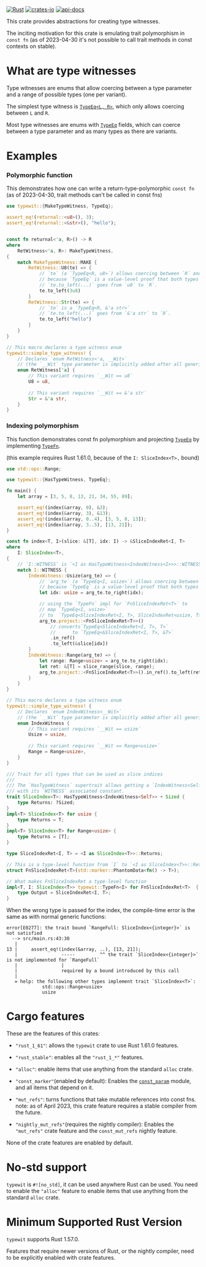 [![Rust](https://github.com/rodrimati1992/typewit/workflows/Rust/badge.svg)](https://github.com/rodrimati1992/typewit/actions)
[![crates-io](https://img.shields.io/crates/v/typewit.svg)](https://crates.io/crates/typewit)
[![api-docs](https://docs.rs/typewit/badge.svg)](https://docs.rs/typewit/*)


This crate provides abstractions for creating type witnesses.

The inciting motivation for this crate is emulating trait polymorphism in `const fn`
(as of 2023-04-30 it's not possible to call trait methods in const contexts on stable).

# What are type witnesses

Type witnesses are enums that allow coercing between a type parameter and a
range of possible types (one per variant).

The simplest type witness is [`TypeEq<L, R>`](crate::TypeEq),
which only allows coercing between `L` and `R`.

Most type witnesses are enums with [`TypeEq`] fields,
which can coerce between a type parameter and as many types as there are variants.

# Examples

<span id="example0"></span>

### Polymorphic function

This demonstrates how one can write a return-type-polymorphic `const fn`
(as of 2023-04-30, trait methods can't be called in const fns)

```rust
use typewit::{MakeTypeWitness, TypeEq};

assert_eq!(returnal::<u8>(), 3);
assert_eq!(returnal::<&str>(), "hello");


const fn returnal<'a, R>() -> R
where
    RetWitness<'a, R>: MakeTypeWitness,
{
    match MakeTypeWitness::MAKE {
        RetWitness::U8(te) => {
            // `te` (a `TypeEq<R, u8>`) allows coercing between `R` and `u8`,
            // because `TypeEq` is a value-level proof that both types are the same.
            // `te.to_left(...)` goes from `u8` to `R`.
            te.to_left(3u8)
        }
        RetWitness::Str(te) => {
            // `te` is a `TypeEq<R, &'a str>`
            // `te.to_left(...)` goes from `&'a str` to `R`.
            te.to_left("hello")
        }
    }
}

// This macro declares a type witness enum
typewit::simple_type_witness! {
    // Declares `enum RetWitness<'a, __Wit>` 
    // (the `__Wit` type parameter is implicitly added after all generics)
    enum RetWitness['a] {
        // This variant requires `__Wit == u8`
        U8 = u8,
   
        // This variant requires `__Wit == &'a str`
        Str = &'a str,
    }
}
```

<span id="example1"></span>
### Indexing polymorphism

This function demonstrates const fn polymorphism
and projecting [`TypeEq`] by implementing [`TypeFn`].

(this example requires Rust 1.61.0, because of the `I: SliceIndex<T>,` bound)
```rust
use std::ops::Range;

use typewit::{HasTypeWitness, TypeEq};

fn main() {
    let array = [3, 5, 8, 13, 21, 34, 55, 89];

    assert_eq!(index(&array, 0), &3);
    assert_eq!(index(&array, 3), &13);
    assert_eq!(index(&array, 0..4), [3, 5, 8, 13]);
    assert_eq!(index(&array, 3..5), [13, 21]);
}

const fn index<T, I>(slice: &[T], idx: I) -> &SliceIndexRet<I, T>
where
    I: SliceIndex<T>,
{
    // `I::WITNESS` is `<I as HasTypeWitness<IndexWitness<I>>>::WITNESS`,
    match I::WITNESS {
        IndexWitness::Usize(arg_te) => {
            // `arg_te` (a `TypeEq<I, usize>`) allows coercing between `I` and `usize`,
            // because `TypeEq` is a value-level proof that both types are the same.
            let idx: usize = arg_te.to_right(idx);

            // using the `TypeFn` impl for `FnSliceIndexRet<T>` to 
            // map `TypeEq<I, usize>` 
            // to  `TypeEq<SliceIndexRet<I, T>, SliceIndexRet<usize, T>>`
            arg_te.project::<FnSliceIndexRet<T>>()
                // converts`TypeEq<SliceIndexRet<I, T>, T>` 
                //      to `TypeEq<&SliceIndexRet<I, T>, &T>`
                .in_ref()
                .to_left(&slice[idx])
        }
        IndexWitness::Range(arg_te) => {
            let range: Range<usize> = arg_te.to_right(idx);
            let ret: &[T] = slice_range(slice, range);
            arg_te.project::<FnSliceIndexRet<T>>().in_ref().to_left(ret)
        }
    }
}

// This macro declares a type witness enum
typewit::simple_type_witness! {
    // Declares `enum IndexWitness<__Wit>` 
    // (the `__Wit` type parameter is implicitly added after all generics)
    enum IndexWitness {
        // This variant requires `__Wit == usize`
        Usize = usize,
   
        // This variant requires `__Wit == Range<usize>`
        Range = Range<usize>,
    }
}

/// Trait for all types that can be used as slice indices
/// 
/// The `HasTypeWitness` supertrait allows getting a `IndexWitness<Self>`
/// with its `WITNESS` associated constant.
trait SliceIndex<T>: HasTypeWitness<IndexWitness<Self>> + Sized {
    type Returns: ?Sized;
}
impl<T> SliceIndex<T> for usize {
    type Returns = T;
}
impl<T> SliceIndex<T> for Range<usize> {
    type Returns = [T];
}

type SliceIndexRet<I, T> = <I as SliceIndex<T>>::Returns;

// This is a type-level function from `I` to `<I as SliceIndex<T>>::Returns`
struct FnSliceIndexRet<T>(std::marker::PhantomData<fn() -> T>);

// What makes FnSliceIndexRet a type-level function
impl<T, I: SliceIndex<T>> typewit::TypeFn<I> for FnSliceIndexRet<T>  {
    type Output = SliceIndexRet<I, T>;
}
```

When the wrong type is passed for the index,
the compile-time error is the same as with normal generic functions:
```text
error[E0277]: the trait bound `RangeFull: SliceIndex<{integer}>` is not satisfied
  --> src/main.rs:43:30
   |
13 |     assert_eq!(index(&array, ..), [13, 21]);
   |                -----         ^^ the trait `SliceIndex<{integer}>` is not implemented for `RangeFull`
   |                |
   |                required by a bound introduced by this call
   |
   = help: the following other types implement trait `SliceIndex<T>`:
             std::ops::Range<usize>
             usize
```

# Cargo features

These are the features of this crates:

- `"rust_1_61"`: allows the `typewit` crate to use Rust 1.61.0 features.

- `"rust_stable"`: enables all the `"rust_1_*"` features.

- `"alloc"`: enable items that use anything from the standard `alloc` crate.

- `"const_marker"`(enabled by default): Enables the [`const_param`] module,
and all items that depend on it.

- `"mut_refs"`: turns functions that take mutable references into const fns.
note: as of April 2023, 
this crate feature requires a stable compiler from the future.

- `"nightly_mut_refs"`(requires the nightly compiler):
Enables the `"mut_refs"` crate feature and 
the `const_mut_refs` nightly feature.

None of the crate features are enabled by default.

# No-std support

`typewit` is `#![no_std]`, it can be used anywhere Rust can be used.
You need to enable the `"alloc"` feature to enable items that use anything 
from the standard `alloc` crate.

# Minimum Supported Rust Version

`typewit` supports Rust 1.57.0.

Features that require newer versions of Rust, or the nightly compiler,
need to be explicitly enabled with crate features.






[`TypeEq`]: https://docs.rs/typewit/latest/typewit/struct.TypeEq.html
[`TypeFn`]: https://docs.rs/typewit/latest/typewit/type_fn/trait.TypeFn.html
[`const_param`]: https://docs.rs/typewit/latest/typewit/const_param/index.html